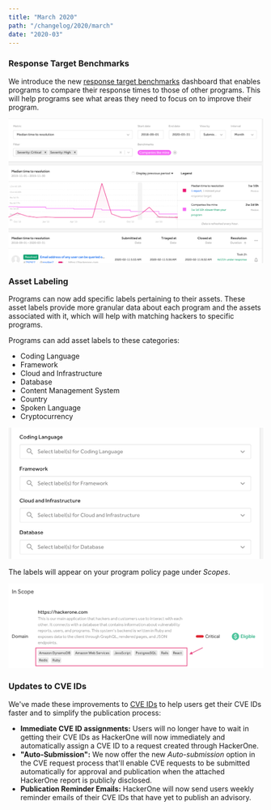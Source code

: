 ```yaml
---
title: "March 2020"
path: "/changelog/2020/march"
date: "2020-03"
---
```


### Response Target Benchmarks
We introduce the new [response target benchmarks](/programs/response-target-benchmarks.html) dashboard that enables programs to compare their response times to those of other programs. This will help programs see what areas they need to focus on to improve their program.

![response target benchmarks](./images/march-2020_response_target_benchmarks.png)

### Asset Labeling
Programs can now add specific labels pertaining to their assets. These asset labels provide more granular data about each program and the assets associated with it, which will help with matching hackers to specific programs.

Programs can add asset labels to these categories:
* Coding Language
* Framework
* Cloud and Infrastructure
* Database
* Content Management System
* Country
* Spoken Language
* Cryptocurrency

![asset labeling ui](./images/march_2020_asset_labeling.png)

The labels will appear on your program policy page under *Scopes*.  

![asset labels on HackerOne](./images/march_2020_asset_labels.png)

### Updates to CVE IDs
We've made these improvements to [CVE IDs](/programs/cve-requests.html) to help users get their CVE IDs faster and to simplify the publication process:
* **Immediate CVE ID assignments:** Users will no longer have to wait in getting their CVE IDs as HackerOne will now immediately and automatically assign a CVE ID to a request created through HackerOne.
* **"Auto-Submission":** We now offer the new *Auto-submission* option in the CVE request process that'll enable CVE requests to be submitted automatically for approval and publication when the attached HackerOne report is publicly disclosed.
* **Publication Reminder Emails:** HackerOne will now send users weekly reminder emails of their CVE IDs that have yet to publish an advisory.
